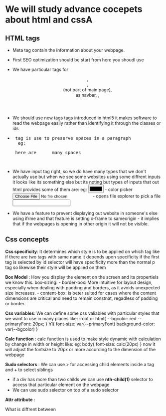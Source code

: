 # We will study advance cocepets about html and cssA

## HTML tags    

- Meta tag contain the information about your webpage.

- First SEO optimization should be start from here you shoudl use <meta name="food-webpage" content="Welcome to world of food here you can eat anything according to your customizability">

- We have particular tags for <header>, <footer>, <aside>(not part of main page), <nav>as navbar, <img>, <audio>, <video> etc

- We should use new tags tags introduced in html5 it makes software to read the webpage easily rather than identifying it through the classes or ids

- <pre> tag is use to preserve spaces in a paragraph
    eg: <pre> here are      many spaces</pre>

- We have input tag right, so we do have many types that we don't actually use but when we see some websites using some diffrent inputs it looks like its something else but its noting but types of inputs that out html provides some of them are:
 eg: <input type="color"> - color picker
     <input type="file">    - opens file explorer to pick a file
     <input type="search">

- We have a feature to prevent displaying out website in someone's else using ifrme and that feature is setting x-frame to sameorigin - it implies that if the webpages is opening in other origin it will not be visible.


## Css concepts

 **Css specificity**: It determines which style is to be applied on which tag like if there are two tags with same name it depends upon specificity if the first tag is selected by id selector will have specificity more than the normal p tag so likewise their style will be applied on them

**Box Model** : How you display the element on the screen and its propertiels we know this.
    box-sizing:
    - border-box: More intuitive for layout design, especially when dealing with padding and borders, as it avoids unexpected size increases.
    - content-box: is beter suited for cases where the content dimensions are critical and need to remain constnat, regadless of padding or border.

**Css variables**: We can define some css valiables with particular styles that we want to use in many places
    like:
        :root or html{
            --bgcolor: red
            --primaryFont: 20px;
        }
        h1{
            font-size: var(--primaryFont)
            background-color: var(--bgcolor)
        }

**Calc function** : calc function is used to make style dynamic with calculation by change in width or height like:
  eg: body{
    font-size: calc(20px)
  }
  now it will adjust the fontsize to 20px or more according to the dimension of the webpage


**Sudo selectors** : We can use > for accessing child elements inside a tag and + to select siblings
 - if a div has more than two childs we can use **nth-child(1)** selector to access that particular element on the webpage
 - We can use sudo selector on top of a sudo selector

 **Attr attribute** :

 What is diffrent between
